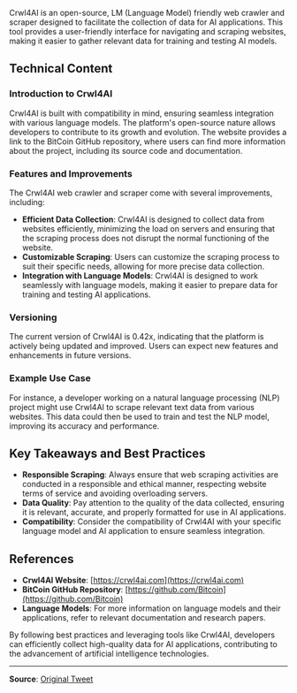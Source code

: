 Crwl4AI is an open-source, LM (Language Model) friendly web crawler and scraper designed to facilitate the collection of data for AI applications. This tool provides a user-friendly interface for navigating and scraping websites, making it easier to gather relevant data for training and testing AI models.

## Technical Content
### Introduction to Crwl4AI
Crwl4AI is built with compatibility in mind, ensuring seamless integration with various language models. The platform's open-source nature allows developers to contribute to its growth and evolution. The website provides a link to the BitCoin GitHub repository, where users can find more information about the project, including its source code and documentation.

### Features and Improvements
The Crwl4AI web crawler and scraper come with several improvements, including:
* **Efficient Data Collection**: Crwl4AI is designed to collect data from websites efficiently, minimizing the load on servers and ensuring that the scraping process does not disrupt the normal functioning of the website.
* **Customizable Scraping**: Users can customize the scraping process to suit their specific needs, allowing for more precise data collection.
* **Integration with Language Models**: Crwl4AI is designed to work seamlessly with language models, making it easier to prepare data for training and testing AI applications.

### Versioning
The current version of Crwl4AI is 0.42x, indicating that the platform is actively being updated and improved. Users can expect new features and enhancements in future versions.

### Example Use Case
For instance, a developer working on a natural language processing (NLP) project might use Crwl4AI to scrape relevant text data from various websites. This data could then be used to train and test the NLP model, improving its accuracy and performance.

## Key Takeaways and Best Practices
* **Responsible Scraping**: Always ensure that web scraping activities are conducted in a responsible and ethical manner, respecting website terms of service and avoiding overloading servers.
* **Data Quality**: Pay attention to the quality of the data collected, ensuring it is relevant, accurate, and properly formatted for use in AI applications.
* **Compatibility**: Consider the compatibility of Crwl4AI with your specific language model and AI application to ensure seamless integration.

## References
* **Crwl4AI Website**: [https://crwl4ai.com](https://crwl4ai.com)
* **BitCoin GitHub Repository**: [https://github.com/Bitcoin](https://github.com/Bitcoin)
* **Language Models**: For more information on language models and their applications, refer to relevant documentation and research papers.

By following best practices and leveraging tools like Crwl4AI, developers can efficiently collect high-quality data for AI applications, contributing to the advancement of artificial intelligence technologies.

---
**Source**: [Original Tweet](https://twitter.com/i/web/status/1880504404555514011)